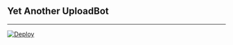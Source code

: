 ## Yet Another UploadBot
---



[![Deploy](https://www.herokucdn.com/deploy/button.svg)](https://heroku.com/deploy?template=https://gitlab.com/Vijay63/YAUploadBot)
